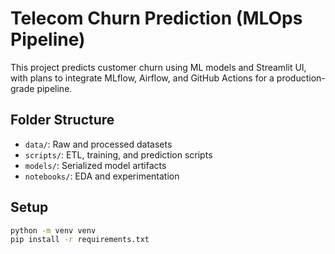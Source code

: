 # Telecom Churn Prediction (MLOps Pipeline)

This project predicts customer churn using ML models and Streamlit UI, with plans to integrate MLflow, Airflow, and GitHub Actions for a production-grade pipeline.

## Folder Structure
- `data/`: Raw and processed datasets
- `scripts/`: ETL, training, and prediction scripts
- `models/`: Serialized model artifacts
- `notebooks/`: EDA and experimentation

## Setup
```bash
python -m venv venv
pip install -r requirements.txt

